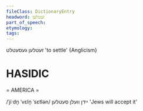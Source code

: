 ```yaml
---
fileClass: DictionaryEntry
headword: זעטלען
part_of_speech: 
etymology: 
tags: 
---
```

זעטלען
געסעטלט
'to settle'
{Anglicism}

HASIDIC
=======
= AMERICA = 

/ˈjiˑdn̩ ˈvɛln̩ ˈsɛtlən/ ייִדן וועלן סעטלען 'Jews will accept it'